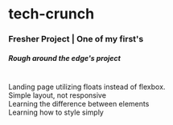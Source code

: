# tech-crunch
### Fresher Project | One of my first's

##### Rough around the edge's project
<br> Landing page utilizing floats instead of flexbox.
<br> Simple layout, not responsive
<br> Learning the difference between elements
<br> Learning how to style simply
